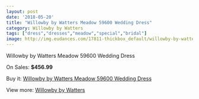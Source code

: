 ```yaml
---
layout: post
date: '2018-05-20'
title: "Willowby by Watters Meadow 59600 Wedding Dress"
category: Willowby by Watters
tags: ["dress","dresses","meadow","special","bridal"]
image: http://img.eudances.com/17811-thickbox_default/willowby-by-watters-meadow-59600-wedding-dress.jpg
---
```

Willowby by Watters Meadow 59600 Wedding Dress

On Sales: **$456.99**
<a href="https://www.eudances.com/en/willowby-by-watters/5181-willowby-by-watters-meadow-59600-wedding-dress.html"><amp-img layout="responsive" width="600" height="600" src="//img.eudances.com/17811-thickbox_default/willowby-by-watters-meadow-59600-wedding-dress.jpg" alt="Willowby by Watters Meadow 59600 Wedding Dress 0" /></a>
<a href="https://www.eudances.com/en/willowby-by-watters/5181-willowby-by-watters-meadow-59600-wedding-dress.html"><amp-img layout="responsive" width="600" height="600" src="//img.eudances.com/17813-thickbox_default/willowby-by-watters-meadow-59600-wedding-dress.jpg" alt="Willowby by Watters Meadow 59600 Wedding Dress 1" /></a>
<a href="https://www.eudances.com/en/willowby-by-watters/5181-willowby-by-watters-meadow-59600-wedding-dress.html"><amp-img layout="responsive" width="600" height="600" src="//img.eudances.com/17812-thickbox_default/willowby-by-watters-meadow-59600-wedding-dress.jpg" alt="Willowby by Watters Meadow 59600 Wedding Dress 2" /></a>

Buy it: [Willowby by Watters Meadow 59600 Wedding Dress](https://www.eudances.com/en/willowby-by-watters/5181-willowby-by-watters-meadow-59600-wedding-dress.html "Willowby by Watters Meadow 59600 Wedding Dress")

View more: [Willowby by Watters](https://www.eudances.com/en/48-willowby-by-watters "Willowby by Watters")